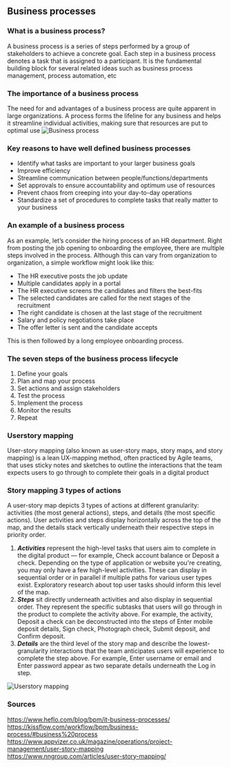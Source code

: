 ## Business processes

### What is a business process?
A business process is a series of steps performed by a group of stakeholders to achieve a concrete goal. Each step in a business process denotes a task that is assigned to a participant. It is the fundamental building block for several related ideas such as business process management, process automation, etc

### The importance of a business process
The need for and advantages of a business process are quite apparent in large organizations. A process forms the lifeline for any business and helps it streamline individual activities, making sure that resources are put to optimal use
![Business process](https://kissflow.com/hubfs/Kissflow%20Workflow%20Images/3-phases-of-business-process.png)

### Key reasons to have well defined business processes
* Identify what tasks are important to your larger business goals
* Improve efficiency
* Streamline communication between people/functions/departments
* Set approvals to ensure accountability and optimum use of resources
* Prevent chaos from creeping into your day-to-day operations
* Standardize a set of procedures to complete tasks that really matter to your business

### An example of a business process
As an example, let’s consider the hiring process of an HR department. Right from posting the job opening to onboarding the employee, there are multiple steps involved in the process. Although this can vary from organization to organization, a simple workflow might look like this:
* The HR executive posts the job update
* Multiple candidates apply in a portal
* The HR executive screens the candidates and filters the best-fits
* The selected candidates are called for the next stages of the recruitment
* The right candidate is chosen at the last stage of the recruitment
* Salary and policy negotiations take place
* The offer letter is sent and the candidate accepts

This is then followed by a long employee onboarding process.

### The seven steps of the business process lifecycle
1. Define your goals
2. Plan and map your process
3. Set actions and assign stakeholders
4. Test the process
5. Implement the process
6. Monitor the results
7. Repeat

### Userstory mapping
User-story mapping (also known as user-story maps, story maps, and story mapping) is a lean UX-mapping method, often practiced by Agile teams, that uses sticky notes and sketches to outline the interactions that the team expects users to go through to complete their goals in a digital product

### Story mapping 3 types of actions
A user-story map depicts 3 types of actions at different granularity: activities (the most general actions), steps, and details (the most specific actions). User activities and steps display horizontally across the top of the map, and the details stack vertically underneath their respective steps in priority order.

1. ***Activities*** represent the high-level tasks that users aim to complete in the digital product — for example, Check account balance or Deposit a check. Depending on the type of application or website you're creating, you may only have a few high-level activities. These can display in sequential order or in parallel if multiple paths for various user types exist. Exploratory research about top user tasks should inform this level of the map.
2. ***Steps*** sit directly underneath activities and also display in sequential order. They represent the specific subtasks that users will go through in the product to complete the activity above. For example, the activity, Deposit a check can be deconstructed into the steps of Enter mobile deposit details, Sign check, Photograph check, Submit deposit, and Confirm deposit.
3. ***Details*** are the third level of the story map and describe the lowest-granularity interactions that the team anticipates users will experience to complete the step above. For example, Enter username or email and Enter password appear as two separate details underneath the Log in step.

![Userstory mapping](https://www.datocms-assets.com/17507/1611084840-usermapping2.png?fit=max&fm=webp&q=60&w=736)

### Sources
https://www.heflo.com/blog/bpm/it-business-processes/ \
https://kissflow.com/workflow/bpm/business-process/#business%20process \
https://www.appvizer.co.uk/magazine/operations/project-management/user-story-mapping \
https://www.nngroup.com/articles/user-story-mapping/
